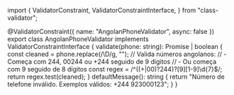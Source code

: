 import {
  ValidatorConstraint,
  ValidatorConstraintInterface,
} from "class-validator";

@ValidatorConstraint({ name: "AngolanPhoneValidator", async: false })
export class AngolanPhoneValidator implements ValidatorConstraintInterface {
  validate(phone: string): Promise<boolean> | boolean {
    const cleaned = phone.replace(/\D/g, "");
    // Valida números angolanos:
    // - Começa com 244, 00244 ou +244 seguido de 9 dígitos
    // - Ou começa com 9 seguido de 8 dígitos
    const regex = /^((\+|00)?244)?[9][1-9]\d{7}$/;
    return regex.test(cleaned);
  }
  defaultMessage(): string {
    return "Número de telefone inválido. Exemplos válidos: +244 923000123";
  }
}
